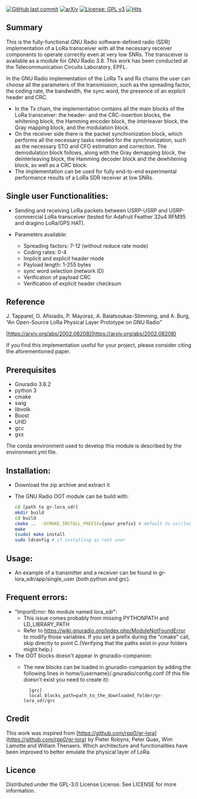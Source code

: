[![GitHub last commit](https://img.shields.io/github/last-commit/tapparelj/gr-lora_sdr/dev/gr-3.8)](https://img.shields.io/github/last-commit/tapparelj/gr-lora_sdr)
[![arXiv](https://img.shields.io/badge/arXiv-2002.08208-<COLOR>.svg)](https://arxiv.org/abs/2002.08208)
[![License: GPL v3](https://img.shields.io/badge/License-GPLv3-blue.svg)](https://www.gnu.org/licenses/gpl-3.0) 
[![Hits](https://hits.seeyoufarm.com/api/count/incr/badge.svg?url=https%3A%2F%2Fgithub.com%2Ftapparelj%2Fgr-lora_sdr&count_bg=%2379C83D&title_bg=%23555555&icon=&icon_color=%23E7E7E7&title=hits&edge_flat=false)](https://hits.seeyoufarm.com)


## Summary
This is the fully-functional GNU Radio software-defined radio (SDR) implementation of a LoRa transceiver with all the necessary receiver components to operate correctly even at very low SNRs. The transceiver is available as a module for GNU Radio 3.8. This work has been conducted at the Telecommunication Circuits Laboratory, EPFL. 

In the GNU Radio implementation of the LoRa Tx and Rx chains the user can choose all the parameters of the transmission, such as the spreading factor, the coding rate, the bandwidth, the sync word, the presence of an explicit header and CRC.

-   In the Tx chain, the implementation contains all the main blocks of the LoRa transceiver: the header- and the CRC-insertion blocks, the whitening block, the Hamming encoder block, the interleaver block, the Gray mapping block, and the modulation block.
-   On the receiver side there is the packet synchronization block, which performs all the necessary tasks needed for the synchronization, such as the necessary STO and CFO estimation and correction. The demodulation block follows, along with the Gray demapping block, the deinterleaving block, the Hamming decoder block and the dewhitening block, as well as a CRC block.
-   The implementation can be used for fully end-to-end experimental performance results of a LoRa SDR receiver at low SNRs.



## Single user Functionalities:

- Sending and receiving LoRa packets between USRP-USRP and USRP-commercial LoRa transceiver (tested for Adafruit Feather 32u4 RFM95 and dragino LoRa/GPS HAT).

- Parameters available:
	- Spreading factors: 7-12 (without reduce rate mode)
	- Coding rates: 0-4
	- Implicit and explicit header mode
	- Payload length: 1-255 bytes
	- sync word selection (network ID)
	- Verification of payload CRC
	- Verification of explicit header checksum
## Reference

J. Tapparel, O. Afisiadis, P. Mayoraz, A. Balatsoukas-Stimming, and A. Burg, “An Open-Source LoRa Physical Layer Prototype on GNU Radio”

[https://arxiv.org/abs/2002.08208](https://arxiv.org/abs/2002.08208)

If you find this implementation useful for your project, please consider citing the aforementioned paper.

## Prerequisites
- Gnuradio 3.8.2
- python 3
- cmake
- swig
- libvolk
- Boost
- UHD
- gcc
- gxx

The conda environment used to develop this module is described by the environment.yml file. 
## Installation:
- Download the zip archive and extract it
- The GNU Radio OOT module can be build with:
		
	```sh
	cd [path to gr-lora_sdr]
	mkdir build
	cd build
	cmake ..  -DCMAKE_INSTALL_PREFIX={your prefix} # default to usr/local, CONDA_PREFIX or PYBOMB_PREFIX if any
	make
	(sudo) make install
	sudo ldconfig # if installing as root user
	```
    
## Usage:  

    
- An example of a transmitter and a receiver can be found in gr-lora_sdr/app/single_user (both python and grc).  


    
## Frequent errors:  
- "ImportError: No module named lora_sdr":
	- This issue comes probably from missing PYTHONPATH and LD_LIBRARY_PATH                             
	- Refer to https://wiki.gnuradio.org/index.php/ModuleNotFoundError to modify those variables. If you set a prefix during the "cmake" call, skip directly to point C.(Verifying that the paths exist in your folders might help.)
- The OOT blocks doesn't appear in gnuradio-companion:	
	- The new blocks can be loaded in gnuradio-companion by adding the following lines in home/{username}/.gnuradio/config.conf (If this file doesn't exist you need to create it):

			[grc]
			local_blocks_path=path_to_the_downloaded_folder/gr-lora_sdr/grc
## Credit
This work was inspired from [https://github.com/rpp0/gr-lora](https://github.com/rpp0/gr-lora) by Pieter Robyns, Peter Quax, Wim Lamotte and William Thenaers. Which architecture and functionalities have been improved to better emulate the physical layer of LoRa. 

## Licence
Distributed under the GPL-3.0 License License. See LICENSE for more information.




	














